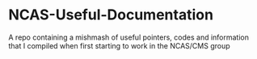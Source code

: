 # NCAS-Useful-Documentation
A repo containing a mishmash of useful pointers, codes and information that I compiled when first starting to work in the NCAS/CMS group
